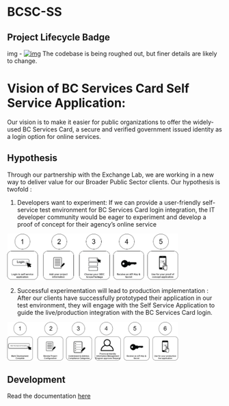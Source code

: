 
# BCSC-SS
## Project Lifecycle Badge
img - [![img](https://img.shields.io/badge/Lifecycle-Maturing-007EC6)](https://github.com/bcgov/repomountie/blob/master/doc/lifecycle-badges.md)
The codebase is being roughed out, but finer details are likely to change.

# Vision of BC Services Card Self Service Application:
Our vision is to make it easier for public organizations to offer the widely-used BC Services Card, a secure and verified government issued identity as a login option for online services.

## Hypothesis
Through our partnership with the Exchange Lab, we are working in a new way to deliver value for our Broader Public Sector clients. Our hypothesis is twofold :
1.	Developers want to experiment: If we can provide a user-friendly self-service test environment for BC Services Card login integration,  the IT developer community would be eager to experiment and develop a proof of concept for their agency’s online service

<img src="./resources/dev-process-steps.png" width=400>

2.	Successful experimentation will lead to production implementation : After our clients have successfully prototyped their application in our test environment, they will engage with the Self Service Application to guide the live/production integration with the BC Services Card login.

<img src="./resources/prod-process-steps.png" width=400>


## Development
Read the documentation 
[here](DEVELOPMENT.md)


